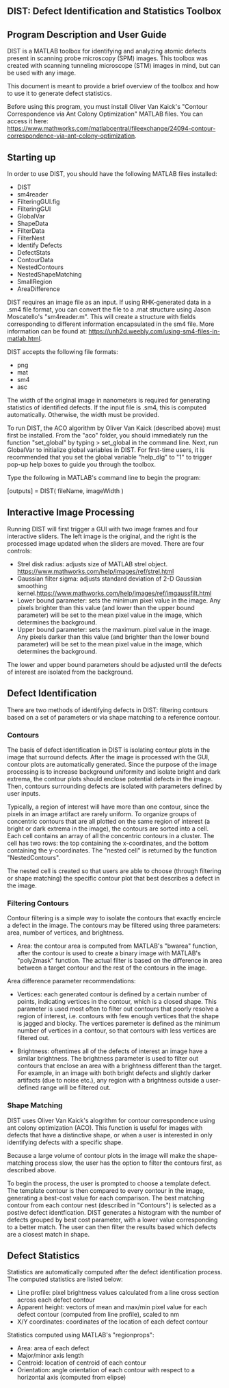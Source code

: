 
DIST: Defect Identification and Statistics Toolbox
-
## Program Description and User Guide

DIST is a MATLAB toolbox for identifying and analyzing atomic defects present in scanning probe microscopy (SPM) images. This toolbox was created with scanning tunneling microscope (STM) images in mind, but can be used with any image. 

This document is meant to provide a brief overview of the toolbox and how to use it to generate defect statistics. 

Before using this program, you must install Oliver Van Kaick's "Contour Correspondence via Ant Colony Optimization" MATLAB files. You can access it here: https://www.mathworks.com/matlabcentral/fileexchange/24094-contour-correspondence-via-ant-colony-optimization.

## Starting up

In order to use DIST, you should have the following MATLAB files installed: 

- DIST
- sm4reader
- FilteringGUI.fig
- FilteringGUI
- GlobalVar
- ShapeData
- FilterData
- FilterNest
- Identify Defects
- DefectStats
- ContourData
- NestedContours
- NestedShapeMatching
- SmallRegion
- AreaDifference

DIST requires an image file as an input. If using RHK-generated data in a .sm4 file format, you can convert the file to a .mat structure using Jason Moscatello's "sm4reader.m". This will create a structure with fields corresponding to different information encapsulated in the sm4 file. More information can be found at: https://unh2d.weebly.com/using-sm4-files-in-matlab.html.

DIST accepts the following file formats: 
- png
- mat
- sm4
- asc

The width of the original image in nanometers is required for generating statistics of identified defects. If the input file is .sm4, this is computed automatically. Otherwise, the width must be provided.

To run DIST, the ACO algorithm by Oliver Van Kaick (described above) must first be installed. From the "aco" folder, you should immediately run the function "set_global" by typing > set_global in the command line. Next, run GlobalVar to initialize global variables in DIST. For first-time users, it is recommended that you set the global variable "help_dlg" to "1" to trigger pop-up help boxes to guide you through the toolbox.

Type the following in MATLAB's command line to begin the program: 

[outputs] = DIST( fileName, imageWidth )

## Interactive Image Processing

Running DIST will first trigger a GUI with two image frames and four interactive sliders. The left image is the original, and the right is the processed image updated when the sliders are moved. There are four controls: 

- Strel disk radius: adjusts size of MATLAB strel object. https://www.mathworks.com/help/images/ref/strel.html
- Gaussian filter sigma: adjusts standard deviation of 2-D Gaussian smoothing kernel.https://www.mathworks.com/help/images/ref/imgaussfilt.html
- Lower bound parameter: sets the minimum pixel value in the image. Any pixels brighter than this value (and lower than the upper bound parameter) will be set to the mean pixel value in the image, which determines the background. 
- Upper bound parameter: sets the maximum. pixel value in the image. Any pixels darker than this value (and brighter than the lower bound parameter) will be set to the mean pixel value in the image, which determines the background.

The lower and upper bound parameters should be adjusted until the defects of interest are isolated from the background. 

## Defect Identification

There are two methods of identifying defects in DIST: filtering contours based on a set of parameters or via shape matching to a reference contour. 

### Contours

The basis of defect identification in DIST is isolating contour plots in the image that surround defects. After the image is processed with the GUI, contour plots are automatically generated. Since the purpose of the image processing is to increase background uniformity and isolate bright and dark extrema, the contour plots should enclose potential defects in the image. Then, contours surrounding defects are isolated with parameters defined by user inputs. 

Typically, a region of interest will have more than one contour, since the pixels in an image artifact are rarely uniform. To organize groups of concentric contours that are all plotted on the same region of interest (a bright or dark extrema in the image), the contours are sorted into a cell. Each cell contains an array of all the concentric contours in a cluster. The cell has two rows: the top containing the x-coordinates, and the bottom containing the y-coordinates. The "nested cell" is returned by the function "NestedContours". 

The nested cell is created so that users are able to choose (through filtering or shape matching) the specific contour plot that best describes a defect in the image.

### Filtering Contours

Contour filtering is a simple way to isolate the contours that exactly encircle a defect in the image. The contours may be filtered using three parameters: area, number of vertices, and brightness.

- Area: the contour area is computed from MATLAB's "bwarea" function, after the contour is used to create a binary image with MATLAB's "poly2mask" function. The actual filter is based on the difference in area between a target contour and the rest of the contours in the image. 

Area difference parameter recommendations: 

- Vertices: each generated contour is defined by a certain number of points, indicating vertices in the contour, which is a closed shape. This parameter is used most often to filter out contours that poorly resolve a region of interest, i.e. contours with few enough vertices that the shape is jagged and blocky. The vertices paremeter is defined as the minimum number of vertices in a contour, so that contours with less vertices are filtered out. 

- Brightness: oftentimes all of the defects of interest an image have a similar brightness. The brightness parameter is used to filter out contours that enclose an area with a brightness different than the target. For example, in an image with both bright defects and slightly darker artifacts (due to noise etc.), any region with a brightness outside a user-defined range will be filtered out. 


### Shape Matching 

DIST uses Oliver Van Kaick's alogrithm for contour correspondence using ant colony optimization (ACO). This function is useful for images with defects that have a distinctive shape, or when a user is interested in only identifying defects with a specific shape. 

Because a large volume of contour plots in the image will make the shape-matching process slow, the user has the option to filter the contours first, as described above. 

To begin the process, the user is prompted to choose a template defect. The template contour is then compared to every contour in the image, generating a best-cost value for each comparison. The best matching contour from each contour nest (described in "Contours") is selected as a postive defect identfication. DIST generates a histogram with the number of defects grouped by best cost parameter, with a lower value corresponding to a better match. The user can then filter the results based which defects are a closest match in shape. 

## Defect Statistics 
 
Statistics are automatically computed after the defect identification process. The computed statistics are listed below: 

- Line profile: pixel brightness values calculated from a line cross section across each defect contour
- Apparent height: vectors of mean and max/min pixel value for each defect contour (computed from line profile), scaled to nm 
- X/Y coordinates: coordinates of the location of each defect contour

Statistics computed using MATLAB's "regionprops": 

- Area: area of each defect
- Major/minor axis length
- Centroid: location of centroid of each contour
- Orientation: angle orientation of each contour with respect to a horizontal axis (computed from elipse)

